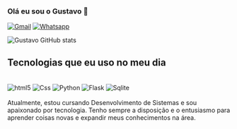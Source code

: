 ### Olá eu sou o Gustavo 👋

[![Gmail](https://img.shields.io/badge/Gmail-D14836?style=for-the-badge&logo=gmail&logoColor=white)](mailto:gustavoalvesdelima11@gmail.com)
[![Whatsapp](https://img.shields.io/badge/WhatsApp-25D366?style=for-the-badge&logo=whatsapp&logoColor=white)](https://w.app/RgupUe)

![Gustavo GitHub stats](https://github-readme-stats.vercel.app/api?username=GustavoAlves-development&show_icons=true&theme=dracula)

## Tecnologias que eu uso no meu dia

<div style = "display: inline_block"><br/>
  <img align="center" alt="html5" src="https://img.shields.io/badge/HTML5-E34F26?style=for-the-badge&logo=html5&logoColor=white">
  <img align="center" alt="Css" src="https://img.shields.io/badge/CSS-239120?&style=for-the-badge&logo=css3&logoColor=white">
  <img align="center" alt="Python" src="https://img.shields.io/badge/Python-3776AB?style=for-the-badge&logo=python&logoColor=white">
  <img align="center" alt="Flask" src="https://img.shields.io/badge/Flask-000000?style=for-the-badge&logo=flask&logoColor=white">
  <img align="center" alt="Sqlite" src="https://img.shields.io/badge/SQLite-07405E?style=for-the-badge&logo=sqlite&logoColor=white">
</div>
<br>
Atualmente, estou cursando Desenvolvimento de Sistemas e sou apaixonado por tecnologia. Tenho sempre a disposição e o entusiasmo para aprender coisas novas e expandir meus conhecimentos na área.
